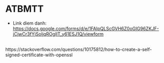 # ATBMTT
<ul>
  <li>Link diem danh: <a href="https://docs.google.com/forms/d/e/1FAIpQLScGVH6Z0oGIG96ZKJF-jCjwCr3fYjSoljqROglIT_y61ESJ1Q/viewform">https://docs.google.com/forms/d/e/1FAIpQLScGVH6Z0oGIG96ZKJF-jCjwCr3fYjSoljqROglIT_y61ESJ1Q/viewform</a> </li>
 </ul><br>
 https://stackoverflow.com/questions/10175812/how-to-create-a-self-signed-certificate-with-openssl
